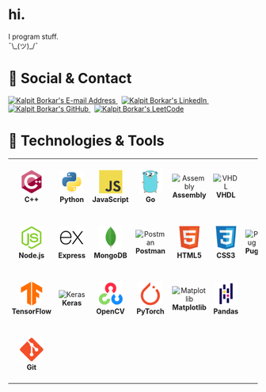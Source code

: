 # hi.

<div align="justify">
  I program stuff.<br />
  ¯\_(ツ)_/¯<br />
</div>

# 📇 Social & Contact

<div align="left">
  <a href="mailto:kalpitborkar@gmail.com" target="_blank" rel="noreferrer"> <img alt="Kalpit Borkar's E-mail Address" src="https://img.shields.io/badge/Gmail-D14836?style=for-the-badge&logo=gmail&logoColor=white" /> </a>
  &nbsp;
<!--   <a href="https://kalpitborkar.github.io" target="_blank" rel="noreferrer"> <img alt="Kalpit Borkar's Portfolio" src="https://img.shields.io/badge/Website-08203A?style=for-the-badge&logo=About.me&logoColor=white" /> </a>
  &nbsp; -->
  <a href="https://www.linkedin.com/in/kalpitborkar" target="_blank" rel="noreferrer"> <img alt="Kalpit Borkar's LinkedIn" src="https://img.shields.io/badge/LinkedIn-0077B5?style=for-the-badge&logo=linkedin&logoColor=white" /> </a>
  &nbsp;
  <a href="https://github.com/kalpitborkar" target="_blank" rel="noreferrer"> <img alt="Kalpit Borkar's GitHub" src="https://img.shields.io/badge/GitHub-100000?style=for-the-badge&logo=github&logoColor=white" /> </a>
  &nbsp;
<!--   <a href="https://www.hackerrank.com/arasgungore" target="_blank" rel="noreferrer"> <img alt="Aras Güngöre's HackerRank" src="https://img.shields.io/badge/HackerRank-2EC866?style=for-the-badge&logo=HackerRank&logoColor=white" /> </a>
  &nbsp; -->
  <a href="https://leetcode.com/kalpitborkar" target="_blank" rel="noreferrer"> <img alt="Kalpit Borkar's LeetCode" src="https://img.shields.io/badge/LeetCode-FFA116?style=for-the-badge&logo=LeetCode&logoColor=black" /> </a>
</div>

# 🔧 Technologies & Tools
<table>
  <tr>
    <td align="center" height="108" width="108">
      <img
        src="https://github.com/devicons/devicon/blob/master/icons/cplusplus/cplusplus-original.svg"
        width="48"
        height="48"
        alt="C++"
      />
      <br /><strong>C++</strong>
    </td>
    <td align="center" height="108" width="108">
      <img
        src="https://github.com/devicons/devicon/blob/master/icons/python/python-original.svg"
        width="48"
        height="48"
        alt="Python"
      />
      <br /><strong>Python</strong>
    </td>
    <td align="center" height="108" width="108">
      <img
        src="https://github.com/devicons/devicon/blob/master/icons/javascript/javascript-original.svg"
        width="48"
        height="48"
        alt="JavaScript"
      />
      <br /><strong>JavaScript</strong>
    </td>
    <td align="center" height="108" width="108">
      <img
        src="https://github.com/devicons/devicon/blob/master/icons/go/go-original.svg"
        width="48"
        height="48"
        alt="Go"
      />
      <br /><strong>Go</strong>
    </td>
    <td align="center" height="108" width="108">
      <img
        src="https://hackr.io/tutorials/assembly-language/logo-assembly-language.svg?ver=1603208610"
        width="48"
        height="48"
        alt="Assembly"
      />
      <br /><strong>Assembly</strong>
    </td>
    <td align="center" height="108" width="108">
      <img
        src="https://play-lh.googleusercontent.com/xeuSfQHt8wEb-JdcXLtReGF-KO8_Rd2UMOL0vSB6bS9qlxdAGQ0VR4mM9wVeEb76EA=w480-h960-rw"
        width="48"
        height="48"
        alt="VHDL"
      />
      <br /><strong>VHDL</strong>
  </tr>
  <tr>
    </td>
    <td align="center" height="108" width="108">
      <img
        src="https://github.com/devicons/devicon/blob/master/icons/nodejs/nodejs-original.svg"
        width="48"
        height="48"
        alt="Node.js"
      />
      <br /><strong>Node.js</strong>
    </td>
    <td align="center" height="108" width="108">
      <img
        src="https://github.com/devicons/devicon/blob/master/icons/express/express-original.svg"
        width="48"
        height="48"
        alt="Express"
      />
      <br /><strong>Express</strong>
    </td>
    <td align="center" height="108" width="108">
      <img
        src="https://github.com/devicons/devicon/blob/master/icons/mongodb/mongodb-original.svg"
        width="48"
        height="48"
        alt="MongoDB"
      />
      <br /><strong>MongoDB</strong>
    </td>
    <td align="center" height="108" width="108">
      <img
        src="https://www.vectorlogo.zone/logos/getpostman/getpostman-icon.svg"
        width="48"
        height="48"
        alt="Postman"
      />
      <br /><strong>Postman</strong>
    </td>
    <td align="center" height="108" width="108">
      <img
        src="https://github.com/devicons/devicon/blob/master/icons/html5/html5-original.svg"
        width="48"
        height="48"
        alt="HTML5"
      />
      <br /><strong>HTML5</strong>
    </td>
    <td align="center" height="108" width="108">
      <img
        src="https://github.com/devicons/devicon/blob/master/icons/css3/css3-original.svg"
        width="48"
        height="48"
        alt="CSS3"
      />
      <br /><strong>CSS3</strong>
    </td>
    <td align="center" height="108" width="108">
      <img
        src="https://www.vectorlogo.zone/logos/pugjs/pugjs-icon.svg"
        width="48"
        height="48"
        alt="Pug"
      />
      <br /><strong>Pug</strong>
    </td>
    <td align="center" height="108" width="108">
      <img
        src="https://github.com/devicons/devicon/blob/master/icons/npm/npm-original-wordmark.svg"
        width="48"
        height="48"
        alt="NPM"
      />
      <br /><strong>NPM</strong>
    </td>
  </tr>
  <tr>
    <td align="center" height="108" width="108">
      <img
        src="https://github.com/devicons/devicon/blob/master/icons/tensorflow/tensorflow-original.svg"
        width="48"
        height="48"
        alt="TensorFlow"
      />
      <br /><strong>TensorFlow</strong>
    </td>
    <td align="center" height="108" width="108">
      <img
        src="https://upload.wikimedia.org/wikipedia/commons/a/ae/Keras_logo.svg"
        width="48"
        height="48"
        alt="Keras"
      />
      <br /><strong>Keras</strong>
    </td>
    <td align="center" height="108" width="108">
      <img
        src="https://github.com/devicons/devicon/blob/master/icons/opencv/opencv-original.svg"
        width="48"
        height="48"
        alt="OpenCV"
      />
      <br /><strong>OpenCV</strong>
    </td>
    <td align="center" height="108" width="108">
      <img
        src="https://github.com/devicons/devicon/blob/master/icons/pytorch/pytorch-original.svg"
        width="48"
        height="48"
        alt="PyTorch"
      />
      <br /><strong>PyTorch</strong>
    </td>
    <td align="center" height="108" width="108">
      <img
        src="https://upload.wikimedia.org/wikipedia/commons/8/84/Matplotlib_icon.svg"
        width="48"
        height="48"
        alt="Matplotlib"
      />
      <br /><strong>Matplotlib</strong>
    </td>
    <td align="center" height="108" width="108">
      <img
        src="https://github.com/devicons/devicon/blob/master/icons/pandas/pandas-original.svg"
        width="48"
        height="48"
        alt="Pandas"
      />
      <br /><strong>Pandas</strong>
  </tr>
  <tr>
    <td align="center" height="108" width="108">
      <img
        src="https://github.com/devicons/devicon/blob/master/icons/git/git-original.svg"
        width="48"
        height="48"
        alt="Git"
      />
      <br /><strong>Git</strong>
    </td>
   </tr>
</table>

